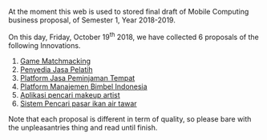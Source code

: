 At the moment this web is used to stored final draft of Mobile Computing business proposal, of Semester 1, Year 2018-2019.

On this day, Friday, October 19<sup>th</sup> 2018, we have collected 6 proposals of the following Innovations.

1. [Game Matchmacking](./mobcomp/Game_Matchmaking.pdf)
2. [Penyedia Jasa Pelatih](./mobcomp/Penyedia_Jasa_Pelatih.pdf)
3. [Platform Jasa Peminjaman Tempat](./mobcomp/Penyedia_Jasa_Pelatih.pdf)
4. [Platform Manajemen Bimbel Indonesia](./mobcomp/Platform_Manajemen_Bimbel_Indonesia.pdf)
5. [Aplikasi pencari makeup artist](./mobcomp/Sistem_Aplikasi_Mobile_Pencari_Makeup_Artist.pdf)
6. [Sistem Pencari pasar ikan air tawar](./mobcomp/Sistem_Pasar_Ikan_Air_Tawar.pdf)

Note that each proposal is different in term of quality, so please bare with the unpleasantries thing and read until finish. 
